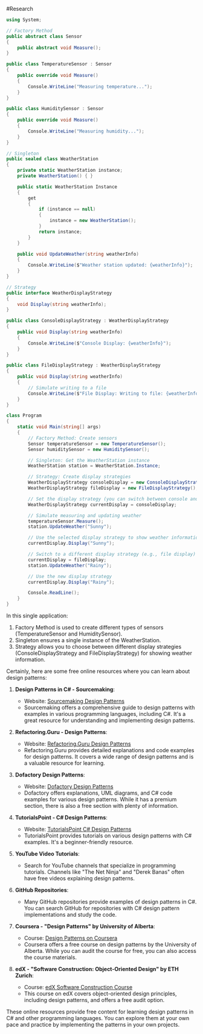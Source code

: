 #Research

```csharp
using System;

// Factory Method
public abstract class Sensor
{
    public abstract void Measure();
}

public class TemperatureSensor : Sensor
{
    public override void Measure()
    {
        Console.WriteLine("Measuring temperature...");
    }
}

public class HumiditySensor : Sensor
{
    public override void Measure()
    {
        Console.WriteLine("Measuring humidity...");
    }
}

// Singleton
public sealed class WeatherStation
{
    private static WeatherStation instance;
    private WeatherStation() { }

    public static WeatherStation Instance
    {
        get
        {
            if (instance == null)
            {
                instance = new WeatherStation();
            }
            return instance;
        }
    }

    public void UpdateWeather(string weatherInfo)
    {
        Console.WriteLine($"Weather station updated: {weatherInfo}");
    }
}

// Strategy
public interface WeatherDisplayStrategy
{
    void Display(string weatherInfo);
}

public class ConsoleDisplayStrategy : WeatherDisplayStrategy
{
    public void Display(string weatherInfo)
    {
        Console.WriteLine($"Console Display: {weatherInfo}");
    }
}

public class FileDisplayStrategy : WeatherDisplayStrategy
{
    public void Display(string weatherInfo)
    {
        // Simulate writing to a file
        Console.WriteLine($"File Display: Writing to file: {weatherInfo}");
    }
}

class Program
{
    static void Main(string[] args)
    {
        // Factory Method: Create sensors
        Sensor temperatureSensor = new TemperatureSensor();
        Sensor humiditySensor = new HumiditySensor();

        // Singleton: Get the WeatherStation instance
        WeatherStation station = WeatherStation.Instance;

        // Strategy: Create display strategies
        WeatherDisplayStrategy consoleDisplay = new ConsoleDisplayStrategy();
        WeatherDisplayStrategy fileDisplay = new FileDisplayStrategy();

        // Set the display strategy (you can switch between console and file display)
        WeatherDisplayStrategy currentDisplay = consoleDisplay;

        // Simulate measuring and updating weather
        temperatureSensor.Measure();
        station.UpdateWeather("Sunny");

        // Use the selected display strategy to show weather information
        currentDisplay.Display("Sunny");

        // Switch to a different display strategy (e.g., file display)
        currentDisplay = fileDisplay;
        station.UpdateWeather("Rainy");

        // Use the new display strategy
        currentDisplay.Display("Rainy");

        Console.ReadLine();
    }
}
```

In this single application:

1. Factory Method is used to create different types of sensors (TemperatureSensor and HumiditySensor).
2. Singleton ensures a single instance of the WeatherStation.
3. Strategy allows you to choose between different display strategies (ConsoleDisplayStrategy and FileDisplayStrategy) for showing weather information.


Certainly, here are some free online resources where you can learn about design patterns:

1. **Design Patterns in C# - Sourcemaking**:
   - Website: [Sourcemaking Design Patterns](https://sourcemaking.com/design_patterns)
   - Sourcemaking offers a comprehensive guide to design patterns with examples in various programming languages, including C#. It's a great resource for understanding and implementing design patterns.

2. **Refactoring.Guru - Design Patterns**:
   - Website: [Refactoring.Guru Design Patterns](https://refactoring.guru/design-patterns)
   - Refactoring.Guru provides detailed explanations and code examples for design patterns. It covers a wide range of design patterns and is a valuable resource for learning.

3. **Dofactory Design Patterns**:
   - Website: [Dofactory Design Patterns](https://www.dofactory.com/net/design-patterns)
   - Dofactory offers explanations, UML diagrams, and C# code examples for various design patterns. While it has a premium section, there is also a free section with plenty of information.

4. **TutorialsPoint - C# Design Patterns**:
   - Website: [TutorialsPoint C# Design Patterns](https://www.tutorialspoint.com/design_pattern/design_pattern_overview.htm)
   - TutorialsPoint provides tutorials on various design patterns with C# examples. It's a beginner-friendly resource.

5. **YouTube Video Tutorials**:
   - Search for YouTube channels that specialize in programming tutorials. Channels like "The Net Ninja" and "Derek Banas" often have free videos explaining design patterns.

6. **GitHub Repositories**:
   - Many GitHub repositories provide examples of design patterns in C#. You can search GitHub for repositories with C# design pattern implementations and study the code.

7. **Coursera - "Design Patterns" by University of Alberta**:
   - Course: [Design Patterns on Coursera](https://www.coursera.org/learn/design-patterns)
   - Coursera offers a free course on design patterns by the University of Alberta. While you can audit the course for free, you can also access the course materials.

8. **edX - "Software Construction: Object-Oriented Design" by ETH Zurich**:
   - Course: [edX Software Construction Course](https://www.edx.org/professional-certificate/ethx-software-construction-object-oriented-design)
   - This course on edX covers object-oriented design principles, including design patterns, and offers a free audit option.

These online resources provide free content for learning design patterns in C# and other programming languages. You can explore them at your own pace and practice by implementing the patterns in your own projects.
